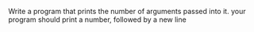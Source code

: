 Write a program that prints the number of arguments passed into it. your program should print a number, followed by a new line
